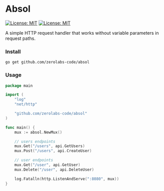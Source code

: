 # Absol

[![License: MIT](https://img.shields.io/badge/License-MIT-blue.svg)](https://opensource.org/licenses/MIT)
[![License: MIT](https://img.shields.io/badge/Conventional%20Commits-1.0.0-green.svg)](https://www.conventionalcommits.org)

A simple HTTP request handler that works without variable parameters in request paths.

### Install

```
go get github.com/zerolabs-code/absol
```

### Usage

```go
package main

import (
    "log"
    "net/http"

    "github.com/zerolabs-code/absol"
)

func main() {
    mux := absol.NewMux()

    // users endpoints
    mux.Get("/users", api.GetUsers)
    mux.Post("/users", api.CreateUser)

    // user endpoints
    mux.Get("/user", api.GetUser)
    mux.Delete("/user", api.DeleteUser)

    log.Fatalln(http.ListenAndServe(":8080", mux))
}
```
